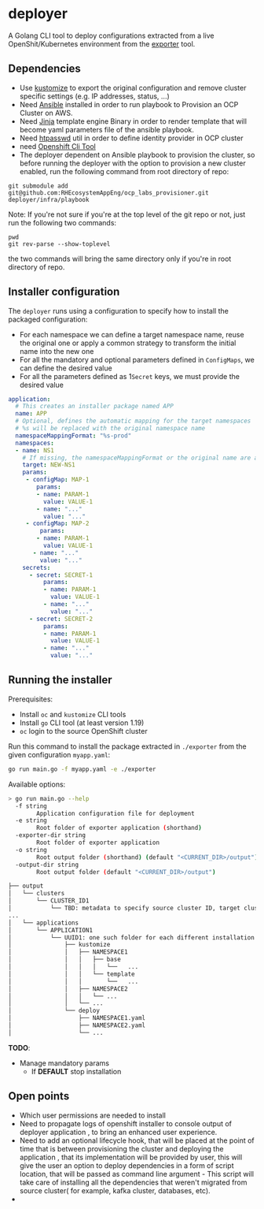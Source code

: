 # deployer
A Golang CLI tool to deploy configurations extracted from a live OpenShit/Kubernetes environment from the [exporter](../exporter/README.md) tool.

## Dependencies
* Use [kustomize](konveyor.io/tools/crane/) to export the original configuration and remove cluster specific settings
  (e.g. IP addresses, status, ...)
* Need [Ansible](https://docs.ansible.com/ansible/latest/installation_guide/intro_installation.html) installed in order to run playbook to Provision an OCP Cluster on AWS.
* Need [Jinja](https://pypi.org/project/Jinja2/) template engine Binary in order to render template that will become yaml parameters file of the ansible playbook.
* Need [htpasswd](https://command-not-found.com/htpasswd) util in order to define identity provider in OCP cluster
* need [Openshift Cli Tool](https://console.redhat.com/openshift/downloads)
* The deployer dependent on Ansible playbook to provision the cluster, so before running the deployer with the option to provision a new cluster enabled, run the following command from root directory of repo:
```shell
git submodule add git@github.com:RHEcosystemAppEng/ocp_labs_provisioner.git deployer/infra/playbook
```
Note: If you're not sure if you're at the top level of the git repo or not, just run the following two commands:
```shell
pwd
git rev-parse --show-toplevel
```
the two commands will bring the same directory only if you're in root directory of repo.

## Installer configuration
The `deployer` runs using a configuration to specify how to install the packaged configuration:
* For each namespace we can define a target namespace name, reuse the original one or apply a common strategy to transform
the initial name into the new one
* For all the mandatory and optional parameters defined in `ConfigMaps`, we can define the desired value
* For all the parameters defined as 1`Secret` keys, we must provide the desired value

```yaml
application:
  # This creates an installer package named APP
  name: APP
  # Optional, defines the automatic mapping for the target namespaces
  # %s will be replaced with the original namespace name
  namespaceMappingFormat: "%s-prod"
  namespaces:
  - name: NS1
    # If missing, the namespaceMappingFormat or the original name are applied 
    target: NEW-NS1
    params:
     - configMap: MAP-1
        params:
        - name: PARAM-1
          value: VALUE-1
        - name: "..."
          value: "..."
     - configMap: MAP-2
         params:
        - name: PARAM-1
          value: VALUE-1
       - name: "..."
         value: "..."
    secrets:
      - secret: SECRET-1
          params:
          - name: PARAM-1
            value: VALUE-1
          - name: "..."
            value: "..."
      - secret: SECRET-2
          params:
          - name: PARAM-1
            value: VALUE-1
          - name: "..."
            value: "..."
```

## Running the installer
Prerequisites:
* Install `oc` and `kustomize` CLI tools
* Install `go` CLI tool (at least version 1.19)
* `oc` login to the source OpenShift cluster

Run this command to install the package extracted in `./exporter` from the given configuration `myapp.yaml`:
```bash
go run main.go -f myapp.yaml -e ./exporter
```

Available options:
```bash
> go run main.go --help
  -f string
        Application configuration file for deployment
  -e string
        Root folder of exporter application (shorthand)
  -exporter-dir string
        Root folder of exporter application
  -o string
        Root output folder (shorthand) (default "<CURRENT_DIR>/output")
  -output-dir string
        Root output folder (default "<CURRENT_DIR>/output")
```

```bash
├── output
│   └── clusters
│       └── CLUSTER_ID1
│           └── TBD: metadata to specify source cluster ID, target cluster ID and target customizations
...
│   └── applications
│       └── APPLICATION1
│           └── UUID1: one such folder for each different installation of APPLICATION1
│               ├── kustomize
│               │   ├── NAMESPACE1
│               │   │   ├── base
│               │   │   │   └──   ...
│               │   │   └── template
│               │   │       └──   ...
│               │   ├── NAMESPACE2
│               │   │   └── ...
│               │   └── ...
│               └── deploy
│                   ├── NAMESPACE1.yaml
│                   ├── NAMESPACE2.yaml
│                   └── ...

```

**TODO**:
* Manage mandatory params
  * If __DEFAULT__ stop installation

## Open points
* Which user permissions are needed to install
* Need to propagate logs of openshift installer to console output of deployer application , to bring an enhanced user experience.
* Need to add an optional lifecycle hook, that will be placed at the point of time that is between provisioning the cluster and deploying the application , that its implementation will be provided by user, this will give the user an option to deploy dependencies in a form of script location, that will be passed as command line argument - This script will take care of installing all the dependencies that weren't migrated from source cluster( for example, kafka cluster, databases, etc).
* 


